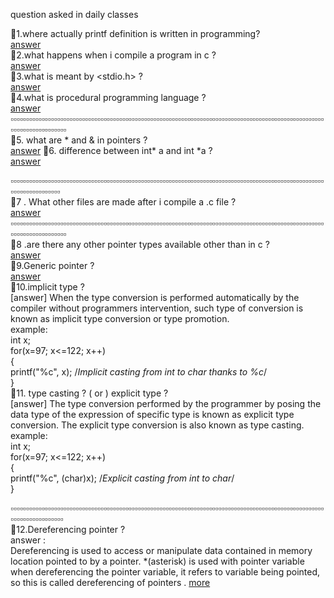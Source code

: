 question asked in daily classes    

💬1.where actually printf definition is written in programming?                   
[answer](https://www.quora.com/Where-is-the-function-printf-defined-The-header-file-stdio-h-just-contains-the-declaration)              
💬2.what happens when i compile a program in c ?              
[answer](https://www.hackerearth.com/practice/notes/what-happens-when-a-c-program-runs/)              
💬3.what is meant by <stdio.h> ?    
[answer](https://www.hackerearth.com/practice/notes/why-a-header-file-such-as-includestdioh-is-used/)                           
💬4.what is procedural programming language ?                       
[answer](https://hackr.io/blog/procedural-programming) 
▫▫▫▫▫▫▫▫▫▫▫▫▫▫▫▫▫▫▫▫▫▫▫▫▫▫▫▫▫▫▫▫▫▫▫▫▫▫▫▫▫▫▫▫▫▫▫▫▫▫▫▫▫▫▫▫▫▫▫▫▫▫▫▫▫▫▫▫▫▫▫▫▫▫▫▫▫▫▫▫▫▫▫▫▫▫▫▫▫▫▫▫▫▫▫▫▫▫▫▫▫▫▫▫▫▫▫▫▫▫▫▫▫▫▫▫▫▫▫                                                             
💬5. what are * and & in pointers ?  
[answer](https://www.tutorialspoint.com/cprogramming/c_pointers.htm)
💬6. difference between int* a    and  int *a ?     
[answer](https://www.quora.com/In-simple-terms-what-is-the-difference-between-int*-and-int-*)

▫▫▫▫▫▫▫▫▫▫▫▫▫▫▫▫▫▫▫▫▫▫▫▫▫▫▫▫▫▫▫▫▫▫▫▫▫▫▫▫▫▫▫▫▫▫▫▫▫▫▫▫▫▫▫▫▫▫▫▫▫▫▫▫▫▫▫▫▫▫▫▫▫▫▫▫▫▫▫▫▫▫▫▫▫▫▫▫▫▫▫▫▫▫▫▫▫▫▫▫▫▫▫▫▫▫▫▫▫▫▫▫▫▫▫▫▫                                      
💬7 . What other files are made after i compile a .c file ?   
 [answer](https://stackoverflow.com/questions/18933410/how-many-files-are-created-when-a-c-program-is-executed)   
▫▫▫▫▫▫▫▫▫▫▫▫▫▫▫▫▫▫▫▫▫▫▫▫▫▫▫▫▫▫▫▫▫▫▫▫▫▫▫▫▫▫▫▫▫▫▫▫▫▫▫▫▫▫▫▫▫▫▫▫▫▫▫▫▫▫▫▫▫▫▫▫▫▫▫▫▫▫▫▫▫▫▫▫▫▫▫▫▫▫▫▫▫▫▫▫▫▫▫▫▫▫▫▫▫▫▫▫▫▫▫▫▫▫▫▫▫▫▫                                                     
 💬8 .are there any other pointer types available other than in c  ?  
 [answer](https://www.quora.com/Apart-from-C-and-C++-in-what-other-languages-are-pointers-used)   
 💬9.Generic pointer ?  
 [answer](http://www.faqs.org/docs/learnc/x658.html)    
 💬10.implicit type ?  
 [answer]   When the type conversion is performed automatically by the compiler without programmers intervention, such type of conversion is known as implicit type conversion or type promotion.    
 example:   
 int x;  
for(x=97; x<=122; x++)   
{   
    printf("%c", x);   /*Implicit casting from int to char thanks to %c*/    
}         
 💬11. type casting ? ( or ) explicit type ?    
[answer]  The type conversion performed by the programmer by posing the data type of the expression of specific type is known as explicit type conversion. The explicit type conversion is also known as type casting.     
example:     
int x;                 
for(x=97; x<=122; x++)                   
{                  
    printf("%c", (char)x);   /*Explicit casting from int to char*/                    
}                         

▫▫▫▫▫▫▫▫▫▫▫▫▫▫▫▫▫▫▫▫▫▫▫▫▫▫▫▫▫▫▫▫▫▫▫▫▫▫▫▫▫▫▫▫▫▫▫▫▫▫▫▫▫▫▫▫▫▫▫▫▫▫▫▫▫▫▫▫▫▫▫▫▫▫▫▫▫▫▫▫▫▫▫▫▫▫▫▫▫▫▫▫▫▫▫▫▫▫▫▫▫▫▫▫▫▫▫▫▫▫▫▫▫▫▫▫▫▫                                                           
 💬12.Dereferencing pointer ?   
answer :  
Dereferencing is used to access or manipulate data contained in memory location pointed to by a pointer. *(asterisk) is used with pointer variable when dereferencing the pointer variable, it refers to variable being pointed, so this is called dereferencing of pointers . [more](https://icarus.cs.weber.edu/~dab/cs1410/textbook/4.Pointers/dereference.html)  

